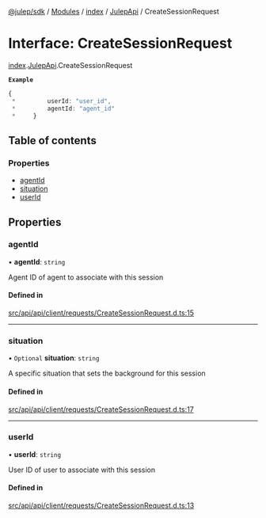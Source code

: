 [@julep/sdk](../README.md) / [Modules](../modules.md) / [index](../modules/index.md) / [JulepApi](../modules/index.JulepApi.md) / CreateSessionRequest

# Interface: CreateSessionRequest

[index](../modules/index.md).[JulepApi](../modules/index.JulepApi.md).CreateSessionRequest

**`Example`**

```ts
{
 *         userId: "user_id",
 *         agentId: "agent_id"
 *     }
```

## Table of contents

### Properties

- [agentId](index.JulepApi.CreateSessionRequest.md#agentid)
- [situation](index.JulepApi.CreateSessionRequest.md#situation)
- [userId](index.JulepApi.CreateSessionRequest.md#userid)

## Properties

### agentId

• **agentId**: `string`

Agent ID of agent to associate with this session

#### Defined in

[src/api/api/client/requests/CreateSessionRequest.d.ts:15](https://github.com/julep-ai/samantha-dev/blob/4200383/sdks/js/src/api/api/client/requests/CreateSessionRequest.d.ts#L15)

___

### situation

• `Optional` **situation**: `string`

A specific situation that sets the background for this session

#### Defined in

[src/api/api/client/requests/CreateSessionRequest.d.ts:17](https://github.com/julep-ai/samantha-dev/blob/4200383/sdks/js/src/api/api/client/requests/CreateSessionRequest.d.ts#L17)

___

### userId

• **userId**: `string`

User ID of user to associate with this session

#### Defined in

[src/api/api/client/requests/CreateSessionRequest.d.ts:13](https://github.com/julep-ai/samantha-dev/blob/4200383/sdks/js/src/api/api/client/requests/CreateSessionRequest.d.ts#L13)
